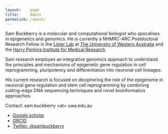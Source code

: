 ```yaml
---
layout:    page
title:     About
permalink: /about/
---
```


Sam Buckberry is a molecular and computational biologist who specalises in epigenetics and genomics. He is currently a NHMRC-ARC Postdoctoral Research Fellow in the [Lister Lab](http://listerlab.org) at [The University of Western Australia](http://www.uwa.edu.au/) and the [Harry Perkins Institute for Medical Research](http://www.perkins.org.au). 

Sam research employes an integrative genomics approach to understand the principles and mechanisms of epigenetic gene regulation in cell reprogramming, pluripotency and differentiation into neuronal cell lineages.

His current research is focused on deciphering the role of the epigenome in neuronal gene regulation and stem cell reprogramming by combining cutting-edge DNA sequencing techniques and novel bioinformatics approaches. 

Contact: sam.buckberry \<at\> uwa.edu.au

- [Google scholar](https://scholar.google.com.au/citations?hl=en&user=b--b_fUAAAAJ)
- [ORCID](https://orcid.org/0000-0003-2388-6046)
- [Twitter: @sambuckberry](https://twitter.com/sambuckberry)

